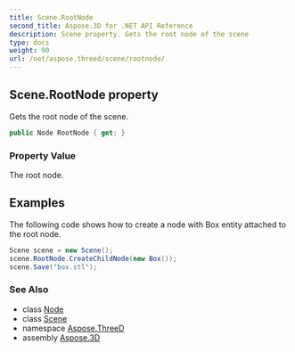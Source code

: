 ```yaml
---
title: Scene.RootNode
second_title: Aspose.3D for .NET API Reference
description: Scene property. Gets the root node of the scene
type: docs
weight: 90
url: /net/aspose.threed/scene/rootnode/
---
```

## Scene.RootNode property

Gets the root node of the scene.

```csharp
public Node RootNode { get; }
```

### Property Value

The root node.

## Examples

The following code shows how to create a node with Box entity attached to the root node.

```csharp
Scene scene = new Scene();
scene.RootNode.CreateChildNode(new Box());
scene.Save("box.stl");
```

### See Also

* class [Node](../../node/)
* class [Scene](../)
* namespace [Aspose.ThreeD](../../scene/)
* assembly [Aspose.3D](../../../)


